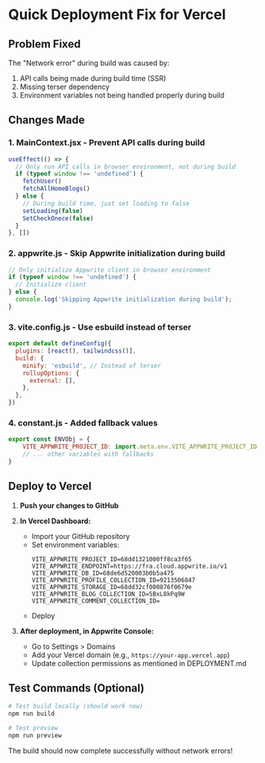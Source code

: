 # Quick Deployment Fix for Vercel

## Problem Fixed
The "Network error" during build was caused by:
1. API calls being made during build time (SSR)
2. Missing terser dependency
3. Environment variables not being handled properly during build

## Changes Made

### 1. **MainContext.jsx** - Prevent API calls during build
```javascript
useEffect(() => {
  // Only run API calls in browser environment, not during build
  if (typeof window !== 'undefined') {
    fetchUser()
    fetchAllHomeBlogs()
  } else {
    // During build time, just set loading to false
    setLoading(false)
    SetCheckOnece(false)
  }
}, [])
```

### 2. **appwrite.js** - Skip Appwrite initialization during build
```javascript
// Only initialize Appwrite client in browser environment
if (typeof window !== 'undefined') {
  // Initialize client
} else {
  console.log('Skipping Appwrite initialization during build');
}
```

### 3. **vite.config.js** - Use esbuild instead of terser
```javascript
export default defineConfig({
  plugins: [react(), tailwindcss()],
  build: {
    minify: 'esbuild', // Instead of terser
    rollupOptions: {
      external: [],
    },
  },
})
```

### 4. **constant.js** - Added fallback values
```javascript
export const ENVObj = {
    VITE_APPWRITE_PROJECT_ID: import.meta.env.VITE_APPWRITE_PROJECT_ID || '68dd1321000ff8ca3f65',
    // ... other variables with fallbacks
}
```

## Deploy to Vercel

1. **Push your changes to GitHub**
2. **In Vercel Dashboard:**
   - Import your GitHub repository
   - Set environment variables:
     ```
     VITE_APPWRITE_PROJECT_ID=68dd1321000ff8ca3f65
     VITE_APPWRITE_ENDPOINT=https://fra.cloud.appwrite.io/v1
     VITE_APPWRITE_DB_ID=68de6d520003b0b5a475
     VITE_APPWRITE_PROFILE_COLLECTION_ID=9213506847
     VITE_APPWRITE_STORAGE_ID=68dd32cf000876f0679e
     VITE_APPWRITE_BLOG_COLLECTION_ID=5BxL8kPq9W
     VITE_APPWRITE_COMMENT_COLLECTION_ID=
     ```
   - Deploy

3. **After deployment, in Appwrite Console:**
   - Go to Settings > Domains
   - Add your Vercel domain (e.g., `https://your-app.vercel.app`)
   - Update collection permissions as mentioned in DEPLOYMENT.md

## Test Commands (Optional)
```bash
# Test build locally (should work now)
npm run build

# Test preview
npm run preview
```

The build should now complete successfully without network errors!
